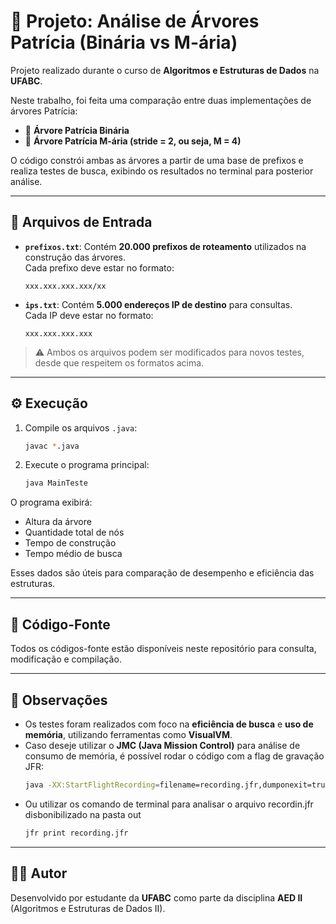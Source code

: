 # 📘 Projeto: Análise de Árvores Patrícia (Binária vs M-ária)

Projeto realizado durante o curso de **Algoritmos e Estruturas de Dados** na **UFABC**.

Neste trabalho, foi feita uma comparação entre duas implementações de árvores Patrícia:

- 🌳 **Árvore Patrícia Binária**
- 🌲 **Árvore Patrícia M-ária (stride = 2, ou seja, M = 4)**

O código constrói ambas as árvores a partir de uma base de prefixos e realiza testes de busca, exibindo os resultados no terminal para posterior análise.

---

## 📂 Arquivos de Entrada

- **`prefixos.txt`**: Contém **20.000 prefixos de roteamento** utilizados na construção das árvores.  
  Cada prefixo deve estar no formato:
  ```
  xxx.xxx.xxx.xxx/xx
  ```

- **`ips.txt`**: Contém **5.000 endereços IP de destino** para consultas.  
  Cada IP deve estar no formato:
  ```
  xxx.xxx.xxx.xxx
  ```

> ⚠️ Ambos os arquivos podem ser modificados para novos testes, desde que respeitem os formatos acima.

---

## ⚙️ Execução

1. Compile os arquivos `.java`:
   ```bash
   javac *.java
   ```

2. Execute o programa principal:
   ```bash
   java MainTeste
   ```

O programa exibirá:

- Altura da árvore
- Quantidade total de nós
- Tempo de construção
- Tempo médio de busca

Esses dados são úteis para comparação de desempenho e eficiência das estruturas.

---

## 📁 Código-Fonte

Todos os códigos-fonte estão disponíveis neste repositório para consulta, modificação e compilação.

---

## 🧪 Observações

- Os testes foram realizados com foco na **eficiência de busca** e **uso de memória**, utilizando ferramentas como **VisualVM**.
- Caso deseje utilizar o **JMC (Java Mission Control)** para análise de consumo de memória, é possível rodar o código com a flag de gravação JFR:
   ```bash
   java -XX:StartFlightRecording=filename=recording.jfr,dumponexit=true -cp out MainTeste
   ```
- Ou utilizar os comando de terminal para analisar o arquivo recordin.jfr disbonibilizado na pasta out
  ```bash
  jfr print recording.jfr
  ```
---

## 🧑‍🎓 Autor

Desenvolvido por estudante da **UFABC** como parte da disciplina **AED II** (Algoritmos e Estruturas de Dados II).

